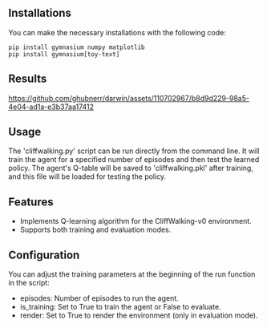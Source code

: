 ## Installations

You can make the necessary installations with the following code:

```
pip install gymnasium numpy matplotlib
pip install gymnasium[toy-text]
```

## Results

https://github.com/ghubnerr/darwin/assets/110702967/b8d9d229-98a5-4e04-ad1a-e3b37aa17412

## Usage

The 'cliffwalking.py' script can be run directly from the command line. It will train the agent for a specified number of episodes and then test the learned policy.
The agent's Q-table will be saved to 'cliffwalking.pkl' after training, and this file will be loaded for testing the policy.

## Features

- Implements Q-learning algorithm for the CliffWalking-v0 environment.
- Supports both training and evaluation modes.

## Configuration 

You can adjust the training parameters at the beginning of the run function in the script:
- episodes: Number of episodes to run the agent.
- is_training: Set to True to train the agent or False to evaluate.
- render: Set to True to render the environment (only in evaluation mode).
